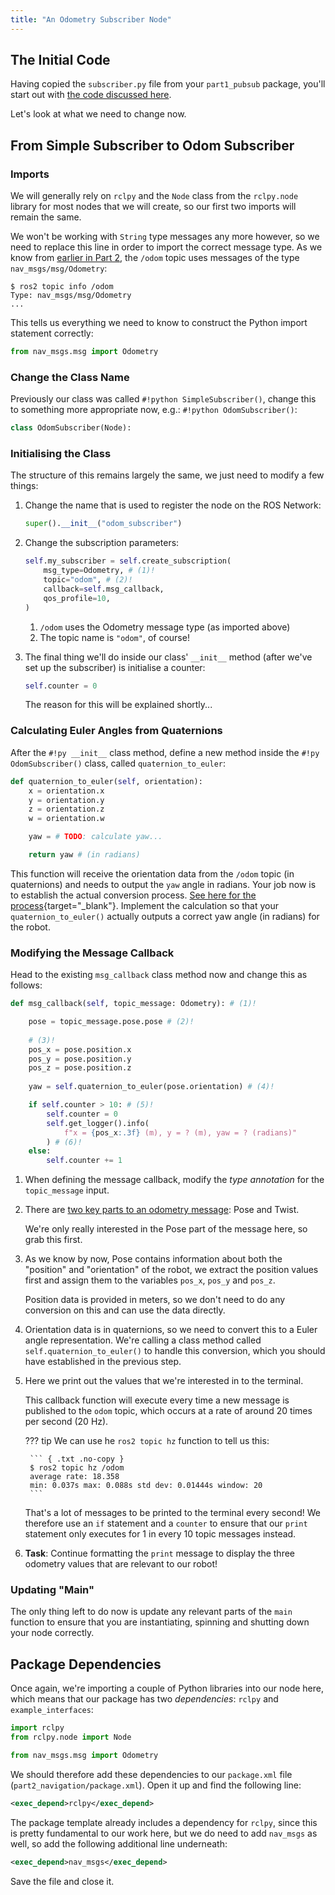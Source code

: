```yaml
---  
title: "An Odometry Subscriber Node"
---
```


## The Initial Code

Having copied the `subscriber.py` file from your `part1_pubsub` package, you'll start out with [the code discussed here](../part1/subscriber.md).

Let's look at what we need to change now.

## From Simple Subscriber to Odom Subscriber

### Imports

We will generally rely on `rclpy` and the `Node` class from the `rclpy.node` library for most nodes that we will create, so our first two imports will remain the same. 

We won't be working with `String` type messages any more however, so we need to replace this line in order to import the correct message type. As we know from [earlier in Part 2](../part2.md#odometry-explained), the `/odom` topic uses messages of the type `nav_msgs/msg/Odometry`:

``` { .bash .no-copy }
$ ros2 topic info /odom
Type: nav_msgs/msg/Odometry
...
```

This tells us everything we need to know to construct the Python import statement correctly:

```py
from nav_msgs.msg import Odometry
```

<!-- We'll also need to import a handy function that should already exist as an importable module in your `part2_navigation` package called `tb3_tools`:

```py
from part2_navigation_modules.tb3_tools import quaternion_to_euler
```

As the name suggests, we'll use this to convert the raw orientation values from `/odom` into their Euler Angle representation.

??? info
    This module can be found here: `part2_navigation/part2_navigation_modules/tb3_tools.py`, if you want to have a look. -->

### Change the Class Name

Previously our class was called `#!python SimpleSubscriber()`, change this to something more appropriate now, e.g.: `#!python OdomSubscriber()`:

```py
class OdomSubscriber(Node):
```

### Initialising the Class

The structure of this remains largely the same, we just need to modify a few things: 

1. Change the name that is used to register the node on the ROS Network:

    ```python
    super().__init__("odom_subscriber")
    ```

1. Change the subscription parameters:

    ```python
    self.my_subscriber = self.create_subscription(
        msg_type=Odometry, # (1)!
        topic="odom", # (2)!
        callback=self.msg_callback, 
        qos_profile=10,
    )
    ```

    1. `/odom` uses the Odometry message type (as imported above)
    2. The topic name is `"odom"`, of course!

1. The final thing we'll do inside our class' `__init__` method (after we've set up the subscriber) is initialise a counter:

    ```py
    self.counter = 0 
    ```

    The reason for this will be explained shortly...

### Calculating Euler Angles from Quaternions 

After the `#!py __init__` class method, define a new method inside the `#!py OdomSubscriber()` class, called `quaternion_to_euler`:

```py
def quaternion_to_euler(self, orientation):
    x = orientation.x
    y = orientation.y
    z = orientation.z
    w = orientation.w

    yaw = # TODO: calculate yaw...

    return yaw # (in radians)
```

This function will receive the orientation data from the `/odom` topic (in quaternions) and needs to output the `yaw` angle in radians. Your job now is to establish the actual conversion process. [See here for the process](https://automaticaddison.com/how-to-convert-a-quaternion-into-euler-angles-in-python/){target="_blank"}. Implement the calculation so that your `quaternion_to_euler()` actually outputs a correct yaw angle (in radians) for the robot.

### Modifying the Message Callback

Head to the existing `msg_callback` class method now and change this as follows:

```py
def msg_callback(self, topic_message: Odometry): # (1)!

    pose = topic_message.pose.pose # (2)!
    
    # (3)!
    pos_x = pose.position.x
    pos_y = pose.position.y
    pos_z = pose.position.z
    
    yaw = self.quaternion_to_euler(pose.orientation) # (4)!

    if self.counter > 10: # (5)!
        self.counter = 0
        self.get_logger().info(
            f"x = {pos_x:.3f} (m), y = ? (m), yaw = ? (radians)"
        ) # (6)!
    else:
        self.counter += 1

```

1. When defining the message callback, modify the *type annotation* for the `topic_message` input.
2. There are [two key parts to an odometry message](../part2.md#odom-base-fields): Pose and Twist.

    We're only really interested in the Pose part of the message here, so grab this first.

3. As we know by now, Pose contains information about both the "position" and "orientation" of the robot, we extract the position values first and assign them to the variables `pos_x`, `pos_y` and `pos_z`.
    
    Position data is provided in meters, so we don't need to do any conversion on this and can use the data directly.

4. Orientation data is in quaternions, so we need to convert this to a Euler angle representation. We're calling a class method called `self.quaternion_to_euler()` to handle this conversion, which you should have established in the previous step.

5. Here we print out the values that we're interested in to the terminal.

    This callback function will execute every time a new message is published to the `odom` topic, which occurs at a rate of around 20 times per second (20 Hz).
        
    ??? tip
        We can use he `ros2 topic hz` function to tell us this:

        ``` { .txt .no-copy }
        $ ros2 topic hz /odom
        average rate: 18.358
        min: 0.037s max: 0.088s std dev: 0.01444s window: 20
        ``` 
    
    That's a lot of messages to be printed to the terminal every second! We therefore use an `if` statement and a `counter` to ensure that our `print` statement only executes for 1 in every 10 topic messages instead.

6. **Task**: Continue formatting the `print` message to display the three odometry values that are relevant to our robot!  

### Updating "Main"

The only thing left to do now is update any relevant parts of the `main` function to ensure that you are instantiating, spinning and shutting down your node correctly.

## Package Dependencies

Once again, we're importing a couple of Python libraries into our node here, which means that our package has two *dependencies*: `rclpy` and `example_interfaces`:

```py
import rclpy 
from rclpy.node import Node

from nav_msgs.msg import Odometry
```

We should therefore add these dependencies to our `package.xml` file (`part2_navigation/package.xml`). Open it up and find the following line:

```xml
<exec_depend>rclpy</exec_depend>
```

The package template already includes a dependency for `rclpy`, since this is pretty fundamental to our work here, but we do need to add `nav_msgs` as well, so add the following additional line underneath:

```xml
<exec_depend>nav_msgs</exec_depend>
```

Save the file and close it.
